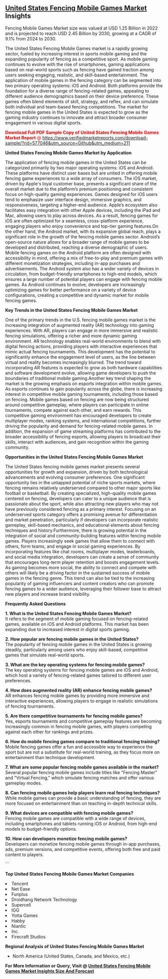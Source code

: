 <h2><a href="https://www.verifiedmarketreports.com/download-sample/?rid=577046&amp;utm_source=Github&amp;utm_medium=211" target="_blank">United States Fencing Mobile Games Market</a> Insights</h2><p>Fencing Mobile Games Market size was valued at USD 1.25 Billion in 2022 and is projected to reach USD 2.45 Billion by 2030, growing at a CAGR of 9.1% from 2024 to 2030.</p><p><p>The United States Fencing Mobile Games market is a rapidly growing sector, fueled by increasing interest in sports mobile gaming and the expanding popularity of fencing as a competitive sport. As mobile gaming continues to evolve with the rise of smartphones, gaming applications based on real-world sports such as fencing have gained traction among users seeking engaging, realistic, and skill-based entertainment. The application of mobile games in the fencing category can be segmented into two primary operating systems: iOS and Android. Both platforms provide the foundation for a diverse range of fencing-related games, appealing to different audience demographics based on their device preference. These games often blend elements of skill, strategy, and reflex, and can simulate both individual and team-based fencing competitions. The market for fencing mobile games in the United States is expected to grow as the gaming industry continues to innovate and attract broader consumer engagement in various digital sports. <p><span class=""><span style="color: #ff0000;"><strong>Download Full PDF Sample Copy of United States Fencing Mobile Games Market Report</strong> @ </span><a href="https://www.verifiedmarketreports.com/download-sample/?rid=577046&amp;utm_source=Github&amp;utm_medium=211" target="_blank">https://www.verifiedmarketreports.com/download-sample/?rid=577046&amp;utm_source=Github&amp;utm_medium=211</a></span></p></p><p><strong>United States Fencing Mobile Games Market by Application</strong></p><p>The application of fencing mobile games in the United States can be categorized primarily by two major operating systems: iOS and Android. These platforms have distinct user bases but are united in offering mobile fencing game experiences to a wide array of consumers. The iOS market, driven by Apple's loyal customer base, presents a significant share of the overall market due to the platform’s premium positioning and consistent focus on high-quality gaming experiences. Games designed for iOS users tend to emphasize user interface design, immersive graphics, and responsiveness, targeting a higher-end audience. Apple’s ecosystem also facilitates easy integration with other Apple devices, including the iPad and Mac, allowing users to play across devices. As a result, fencing games for iOS are often optimized for a seamless, cross-platform experience, engaging players who enjoy convenience and top-tier gaming features.On the other hand, the Android market, with its expansive global reach, plays a significant role in the growth of the fencing mobile games sector. Android’s open-source nature allows for a broader range of mobile games to be developed and distributed, reaching a diverse demographic of users. Mobile fencing games on the Android platform are often designed with accessibility in mind, offering a mix of free-to-play and premium games with different monetization strategies, including in-app purchases and advertisements. The Android system also has a wider variety of devices in circulation, from budget-friendly smartphones to high-end models, which ensures a large number of potential players can engage with fencing mobile games. As Android continues to evolve, developers are increasingly optimizing games for better performance on a variety of device configurations, creating a competitive and dynamic market for mobile fencing games.<p><strong>Key Trends in the United States Fencing Mobile Games Market</strong></p><p>One of the primary trends in the U.S. fencing mobile games market is the increasing integration of augmented reality (AR) technology into gaming experiences. With AR, players can engage in more immersive and realistic fencing simulations, offering a richer and more dynamic gaming environment. AR technology enables real-world environments to blend with digital fencing actions, providing players with interactive experiences that mimic actual fencing tournaments. This development has the potential to significantly enhance the engagement level of users, as the line between virtual and reality becomes increasingly blurred. The trend toward incorporating AR features is expected to grow as both hardware capabilities and software development evolve, allowing game developers to push the boundaries of traditional mobile gaming.Another key trend shaping the market is the growing emphasis on esports integration within mobile games. As esports continues to gain popularity across the globe, there is increasing interest in competitive mobile gaming tournaments, including those based on fencing. Mobile games based on fencing are now being structured around competitive gameplay, where players can participate in online tournaments, compete against each other, and earn rewards. This competitive gaming environment has encouraged developers to create multiplayer modes, ranking systems, and international competitions, further driving the popularity and demand for fencing-related mobile games. In addition, the expansion of game streaming platforms has contributed to the broader accessibility of fencing esports, allowing players to broadcast their skills, interact with audiences, and gain recognition within the gaming community.<p><strong>Opportunities in the United States Fencing Mobile Games Market</strong></p><p>The United States fencing mobile games market presents several opportunities for growth and expansion, driven by both technological advancements and evolving consumer preferences. One significant opportunity lies in the untapped potential of niche sports markets, where fencing remains relatively underserved compared to other major sports like football or basketball. By creating specialized, high-quality mobile games centered on fencing, developers can cater to a unique audience that is passionate about the sport, while also attracting new players who may not have previously considered fencing as a primary interest. Focusing on an underserved sports category offers a promising avenue for differentiation and market penetration, particularly if developers can incorporate realistic gameplay, skill-based mechanics, and educational elements about fencing techniques and history.Furthermore, there is growing potential in the integration of social and community-building features within fencing mobile games. Players increasingly seek games that allow them to connect with others, form teams, and engage in social gaming experiences. By incorporating features like chat rooms, multiplayer modes, leaderboards, and social media integration, developers can create a sense of community that encourages long-term player retention and boosts engagement levels. As gaming becomes more social, the ability to connect and compete with others will likely be a driving factor in the sustained success of mobile games in the fencing genre. This trend can also be tied to the increasing popularity of gaming influencers and content creators who can promote fencing games to a wider audience, leveraging their follower base to attract new players and increase brand visibility.<p><strong>Frequently Asked Questions</strong></p><p><strong>1. What is the United States Fencing Mobile Games Market?</strong><br>It refers to the segment of mobile gaming focused on fencing-related games, available on iOS and Android platforms. This market has been expanding due to increased interest in digital sports gaming.</p><p><strong>2. How popular are fencing mobile games in the United States?</strong><br>The popularity of fencing mobile games in the United States is growing steadily, particularly among users who enjoy skill-based, competitive games that simulate real-world sports.</p><p><strong>3. What are the key operating systems for fencing mobile games?</strong><br>The key operating systems for fencing mobile games are iOS and Android, which host a variety of fencing-related games tailored to different user preferences.</p><p><strong>4. How does augmented reality (AR) enhance fencing mobile games?</strong><br>AR enhances fencing mobile games by providing more immersive and interactive experiences, allowing players to engage in realistic simulations of fencing tournaments.</p><p><strong>5. Are there competitive tournaments for fencing mobile games?</strong><br>Yes, esports tournaments and competitive gameplay features are becoming increasingly common in fencing mobile games, with players competing against each other for rankings and prizes.</p><p><strong>6. How do mobile fencing games compare to traditional fencing training?</strong><br>Mobile fencing games offer a fun and accessible way to experience the sport but are not a substitute for real-world training, as they focus more on entertainment than technique development.</p><p><strong>7. What are some popular fencing mobile games available in the market?</strong><br>Several popular fencing mobile games include titles like "Fencing Master" and "Virtual Fencing," which simulate fencing matches and offer various gameplay modes.</p><p><strong>8. Can fencing mobile games help players learn real fencing techniques?</strong><br>While mobile games can provide a basic understanding of fencing, they are more focused on entertainment than on teaching in-depth technical skills.</p><p><strong>9. What devices are compatible with fencing mobile games?</strong><br>Fencing mobile games are compatible with a wide range of devices, including smartphones and tablets running iOS or Android, from high-end models to budget-friendly options.</p><p><strong>10. How can developers monetize fencing mobile games?</strong><br>Developers can monetize fencing mobile games through in-app purchases, ads, premium versions, and competitive events, offering both free and paid content to players.</p>```</p><p><strong>Top United States Fencing Mobile Games Market Companies</strong></p><div data-test-id=""><p><li>Tencent</li><li> Net Ease</li><li> Funplus</li><li> Droidhang Network Technology</li><li> Supercell</li><li> IGG</li><li> Yotta Games</li><li> Habby</li><li> Niantic</li><li> Inc.</li><li> Firecraft Studios</li></p><div><strong>Regional Analysis of&nbsp;United States Fencing Mobile Games Market</strong></div><ul><li dir="ltr"><p dir="ltr">North America&nbsp;(United States, Canada, and Mexico, etc.)</p></li></ul><p><strong>For More Information or Query, Visit @&nbsp;</strong><strong><a href="https://www.verifiedmarketreports.com/product/fencing-mobile-games-market/?utm_source=Github&amp;utm_medium=211" target="_blank">United States Fencing Mobile Games Market Insights Size And Forecast</a></strong></p></div>
